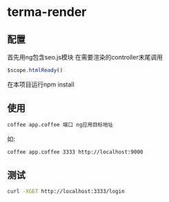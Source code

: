 terma-render
============

## 配置
首先用ng包含seo.js模块
在需要渲染的controller末尾调用
```javascript
$scope.htmlReady()
```

在本项目运行npm install

## 使用
```sh
coffee app.coffee 端口 ng应用目标地址
```

如:
```sh
coffee app.coffee 3333 http://localhost:9000
```

## 测试
```sh
curl -XGET http://localhost:3333/login
```

